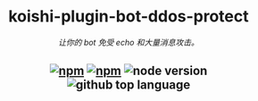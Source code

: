 <div align="center">

# koishi-plugin-bot-ddos-protect

_让你的 bot 免受 echo 和大量消息攻击。_

## [![npm](https://img.shields.io/npm/v/koishi-plugin-bot-ddos-protect)](https://www.npmjs.com/package/koishi-plugin-bot-ddos-protect) [![npm](https://img.shields.io/npm/dm/koishi-plugin-bot-ddos-protect)](https://www.npmjs.com/package/koishi-plugin-bot-ddos-protect) ![node version](https://img.shields.io/badge/node-%3E=18-green) ![github top language](https://img.shields.io/github/languages/top/ChatLunaLab/chatluna-character?logo=github)

</div>

